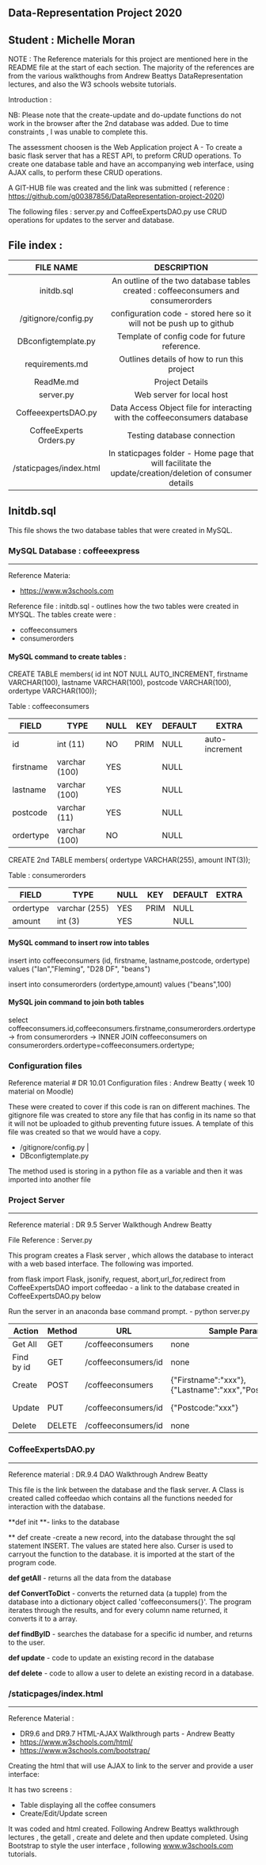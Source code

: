 ## Data-Representation Project 2020
## Student : Michelle Moran

NOTE : The Reference materials for this project are mentioned here in the README file at the start of each section. The majority of the references are from the various walkthoughs from Andrew Beattys DataRepresentation lectures, and also the W3 schools website tutorials. 


Introduction : 

NB: Please note that the create-update and do-update functions do not work in the browser after the 2nd database was added. Due to time constraints , I was unable to complete this.



The assessment choosen is the Web Application project A - To create a basic flask server that has a REST API, to preform CRUD operations. To create one database table and have an accompanying web interface, using AJAX calls, to perform these CRUD operations.

A GIT-HUB file was created and the link was submitted  ( reference : https://github.com/g00387856/DataRepresentation-project-2020)

The following files : server.py and CoffeeExpertsDAO.py use CRUD operations for updates to the server and database.

## File index :


|        FILE NAME        |                                               DESCRIPTION                                                |
|:-----------------------:|:--------------------------------------------------------------------------------------------------------:|
| initdb.sql              | An outline of the two database tables created : coffeeconsumers and consumerorders                       |
| /gitignore/config.py    | configuration code - stored here so it will not be push up to github                                     |
| DBconfigtemplate.py     | Template of config code for future reference.                                                            |
| requirements.md         | Outlines details of how to run this project                                                              |
| ReadMe.md               | Project Details                                                                                          |
| server.py               | Web server for local host                                                                                |
| CoffeeexpertsDAO.py     | Data Access Object file for interacting with the coffeeconsumers database                                |
| CoffeeExperts Orders.py | Testing database connection                                                                              |
| /staticpages/index.html | In staticpages folder - Home page that will facilitate the update/creation/deletion of consumer details  |


## Initdb.sql 

This file shows the two database tables that were created in MySQL. 


### MySQL Database : coffeeexpress
----------------------------------

Reference Materia:

 - https://www.w3schools.com

Reference file  : initdb.sql - outlines how the two tables were created in MYSQL. The tables create were :


- coffeeconsumers
- consumerorders

#### MySQL command to create tables :

CREATE TABLE members( id int NOT NULL AUTO_INCREMENT, firstname VARCHAR(100), lastname VARCHAR(100), postcode VARCHAR(100), ordertype VARCHAR(100));

Table : coffeeconsumers


| FIELD     | TYPE          | NULL | KEY  | DEFAULT | EXTRA          |
|-----------|---------------|------|------|---------|----------------|
| id        | int (11)      | NO   | PRIM | NULL    | auto-increment |
| firstname | varchar (100) | YES  |      | NULL    |                |
| lastname  | varchar (100) | YES  |      | NULL    |                |
| postcode  | varchar (11)  | YES  |      | NULL    |                |
| ordertype | varchar (100) | NO   |      | NULL    |                |


CREATE 2nd TABLE members( ordertype VARCHAR(255), amount INT(3));

Table : consumerorders

| FIELD     | TYPE          | NULL | KEY  | DEFAULT | EXTRA |
|-----------|---------------|------|------|---------|-------|
| ordertype | varchar (255) | YES  | PRIM | NULL    |       |
| amount    | int (3)       | YES  |      | NULL    |       |

#### MySQL command to insert row into tables

insert into coffeeconsumers (id, firstname, lastname,postcode, ordertype) values ("Ian","Fleming", "D28 DF", "beans")

insert into consumerorders (ordertype,amount) values ("beans",100)

#### MySQL join command to join both tables

select coffeeconsumers.id,coffeeconsumers.firstname,consumerorders.ordertype
    -> from consumerorders
    -> INNER JOIN coffeeconsumers on consumerorders.ordertype=coffeeconsumers.ordertype;
    
 ### Configuration files 
 
 Reference material # DR 10.01 Configuration files : Andrew Beatty ( week 10 material on Moodle)
 
These were created to cover if this code is ran on different machines. The gitignore file was created to store any file that has config in its name so that it will not be uploaded to github preventing future issues. A template of this file was created so that we would have a copy.

  - /gitignore/config.py    |
  - DBconfigtemplate.py  
  
  The method used is storing in a python file as a variable and then it was imported into another file
   
### Project Server

-------------------------

Reference material : DR 9.5 Server Walkthough Andrew Beatty

File Reference : Server.py

This program creates a Flask server , which allows the database to interact with a web based interface. 
The following was imported. 

from flask import Flask, jsonify, request, abort,url_for,redirect
from CoffeeExpertsDAO import coffeedao  - a link to the database created in CoffeeExpertsDAO.py below

Run the server in an anaconda base command prompt. - python server.py


<table>
<thead>
<tr>
<th>Action</th>
<th>Method</th>
<th>URL</th>
<th>Sample Params</th> 
<th>Sample Return</th>
</tr>
</thead>
<tbody>
<tr>
<td>Get All</td>
<td>GET</td>
<td>/coffeeconsumers</td>
<td>none</td>
<td>[{...},{...},{...}]</td>  
</tr>
<tr>
<td>Find by id</td>
<td>GET</td>
<td>/coffeeconsumers/id</td>
<td>none</td>
<td>[{"id":"1","Firstname":"xxx"},{"Lastname":"xxx","Postcode":"xxx"}]
</td> 
<tr>
<td>Create</td>
<td>POST</td>
<td>/coffeeconsumers</td>
<td>{"Firstname":"xxx"},{"Lastname":"xxx","Postcode:"xxx"}</td>
<td>[{"id":"1","Firstname":"xxx"},{"Lastname":"xxx","Postcode":"xxx"}]
</td>
</tr>
<tr>
<td>Update</td>
<td>PUT</td>
<td>/coffeeconsumers/id</td>
<td>{"Postcode:"xxx"}</td>
<td>[{"id":"1","Firstname":"xxx"},{"Lastname":"xxx","Postcode:"xxx"}]
</td>
</tr>
<td>Delete</td>
<td>DELETE</td>
<td>/coffeeconsumers/id</td>
<td>none</td>
<td>{"done:"true}
</td>
</tr>  
</tbody>
</table>

### CoffeeExpertsDAO.py 
-------------------

Reference material : DR.9.4 DAO Walkthrough Andrew Beatty

This file is the link between the database and the flask server. 
A Class is created called coffeedao which contains all the functions needed for interaction with the database.

**def init **- links to the database

** def create -create a new record, into the database throught the sql statement INSERT. The values are stated here also. Curser is used to carryout the function to the database. it is imported at the start of the program code. 

**def getAll** - returns all the data from the database

**def ConvertToDict** - converts the returned data (a tupple) from the database into a dictionary object called 'coffeeconsumers{}'. The program iterates through the results, and for every column name returned, it converts it to a array.

**def findByID** - searches the database for a specific id number, and returns to the user.

**def update** - code to update an existing record in the database

**def delete** - code to allow a user to delete an existing record in a database.

### /staticpages/index.html
--------------------------

Reference Material : 

 - DR9.6 and DR9.7 HTML-AJAX Walkthrough parts - Andrew Beatty
 - https://www.w3schools.com/html/
 - https://www.w3schools.com/bootstrap/

Creating the html that will use AJAX to link to the server and provide a user interface: 

It has two screens : 

 - Table displaying all the coffee consumers
 - Create/Edit/Update screen
 
It was coded and html created. Following Andrew Beattys walkthrough lectures , the getall , create and delete and then update completed. 
Using Bootstrap to style the user interface , following www.w3schools.com tutorials. 


 








